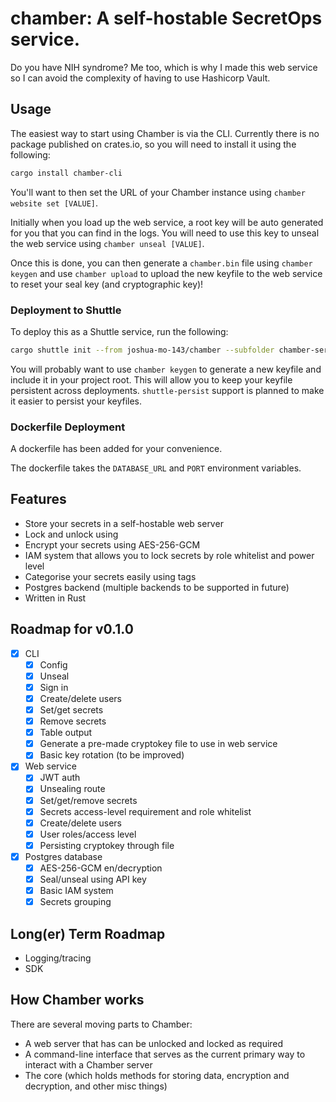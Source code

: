 # chamber: A self-hostable SecretOps service.

Do you have NIH syndrome? Me too, which is why I made this web service so I can avoid the complexity of having to use Hashicorp Vault.

## Usage
The easiest way to start using Chamber is via the CLI. Currently there is no package published on crates.io, so you will need to install it using the following:
```bash
cargo install chamber-cli
```
You'll want to then set the URL of your Chamber instance using `chamber website set [VALUE]`.

Initially when you load up the web service, a root key will be auto generated for you that you can find in the logs. You will need to use this key to unseal the web service using `chamber unseal [VALUE]`. 

Once this is done, you can then generate a `chamber.bin` file using `chamber keygen` and use `chamber upload` to upload the new keyfile to the web service to reset your seal key (and cryptographic key)!

### Deployment to Shuttle 
To deploy this as a Shuttle service, run the following:
```bash
cargo shuttle init --from joshua-mo-143/chamber --subfolder chamber-server
```

You will probably want to use `chamber keygen` to generate a new keyfile and include it in your project root. This will allow you to keep your keyfile persistent across deployments. `shuttle-persist` support is planned to make it easier to persist your keyfiles.

### Dockerfile Deployment 
A dockerfile has been added for your convenience.

The dockerfile takes the `DATABASE_URL` and `PORT` environment variables.

## Features
- Store your secrets in a self-hostable web server
- Lock and unlock using 
- Encrypt your secrets using AES-256-GCM 
- IAM system that allows you to lock secrets by role whitelist and power level
- Categorise your secrets easily using tags
- Postgres backend (multiple backends to be supported in future)
- Written in Rust 

## Roadmap for v0.1.0
- [x] CLI
	- [x] Config
	- [x] Unseal
	- [x] Sign in
	- [x] Create/delete users 
	- [x] Set/get secrets
	- [x] Remove secrets
	- [x] Table output
	- [x] Generate a pre-made cryptokey file to use in web service
	- [x] Basic key rotation (to be improved)
- [x] Web service
	- [x] JWT auth
	- [x] Unsealing route
	- [x] Set/get/remove secrets
	- [x] Secrets access-level requirement and role whitelist
	- [x] Create/delete users
	- [x] User roles/access level
	- [x] Persisting cryptokey through file
- [x] Postgres database
	- [x] AES-256-GCM en/decryption
	- [x] Seal/unseal using API key
	- [x] Basic IAM system
	- [x] Secrets grouping

## Long(er) Term Roadmap
- Logging/tracing
- SDK

## How Chamber works
There are several moving parts to Chamber:
- A web server that has can be unlocked and locked as required
- A command-line interface that serves as the current primary way to interact with a Chamber server
- The core (which holds methods for storing data, encryption and decryption, and other misc things)
